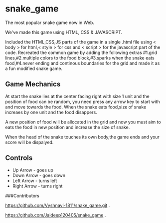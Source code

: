 # snake_game 
The most popular snake game now in Web.

We've made this game using HTML, CSS & JAVASCRIPT. 

Included the HTML,CSS,JS parts of the game in a single .html file using < body > for html,< style > for css and < script > for the javascript part of the code. Recreated the common game by adding the following extras #1.grid lines,#2.multiple colors to the food block,#3.sparks when the snake eats food,#4.never ending and continous boundaries for the grid and made it as a fun modified snake game.

## Game Mechanics

At start the snake lies at the center facing right with size 1 unit and the position of food can be random,
you need press any arrow key to start with and move towards the food. When the snake eats food,size of snake increaes by one unit and the food disappers.

A new position of food will be allocated in the grid and now you must aim to eats the food in new position and increase the size of snake.

When the head of the snake touches its own body,the game ends and your score will be dispalyed.

## Controls

- Up Arrow - goes up
- Down Arrow - goes down
- Left Arrow - turns left
- Right Arrow - turns right

###Contributors

https://github.com/Vyshnavi-1811/snake_game.git .

https://github.com/Jaideep120405/snake_game .
